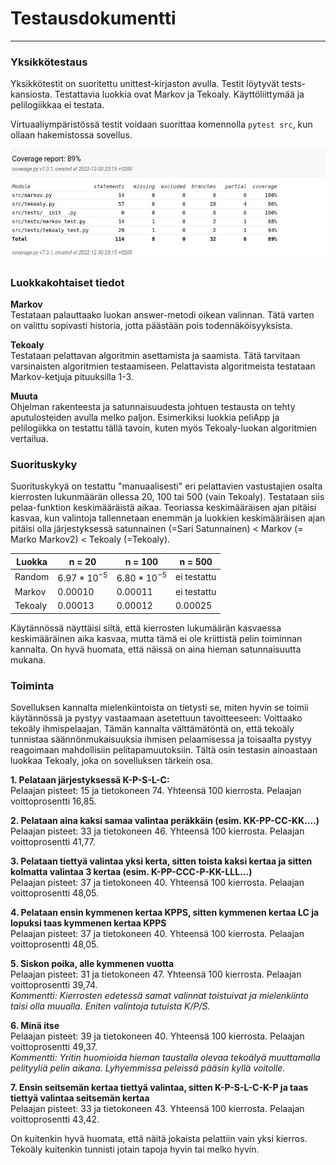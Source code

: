 # Testausdokumentti
---
### Yksikkötestaus
Yksikkötestit on suoritettu unittest-kirjaston avulla. Testit löytyvät tests-kansiosta. Testattavia luokkia ovat Markov ja Tekoaly. Käyttöliittymää ja pelilogiikkaa ei testata. 

Virtuaaliympäristössä testit voidaan suorittaa komennolla `pytest src`, kun ollaan hakemistossa sovellus. 

![Kuva: Testikattavuus](https://github.com/ollhaa/TiraLabra/blob/main/dokumentointi/coverage.jpg)

### Luokkakohtaiset tiedot
**Markov** \
Testataan palauttaako luokan answer-metodi oikean valinnan. Tätä varten on valittu sopivasti historia, jotta päästään pois todennäköisyyksista.

**Tekoaly** \
Testataan pelattavan algoritmin asettamista ja saamista. Tätä tarvitaan varsinaisten algoritmien testaamiseen. Pelattavista algoritmeista testataan Markov-ketjuja pituuksilla 1-3. 

**Muuta** \
Ohjelman rakenteesta ja satunnaisuudesta johtuen testausta on tehty aputulosteiden avulla melko paljon. Esimerkiksi luokkia peliApp ja pelilogiikka on testattu tällä tavoin, kuten myös Tekoaly-luokan algoritmien vertailua. 
 
### Suorituskyky
Suorituskykyä on testattu "manuaalisesti" eri pelattavien vastustajien osalta kierrosten lukunmäärän ollessa 20, 100 tai 500 (vain Tekoaly). Testataan siis pelaa-funktion keskimääräistä aikaa. Teoriassa keskimääräisen ajan pitäisi kasvaa, kun valintoja tallennetaan enemmän ja luokkien keskimääräisen ajan pitäisi olla järjestyksessä satunnainen (=Sari Satunnainen) < Markov (= Marko Markov2) < Tekoaly (=Tekoaly). 

|    Luokka    |     n = 20     |     n = 100     |    n = 500    |
| ------------ | -------------- | --------------- | ------------- |
|    Random    | $6.97*10^{-5}$ | $6.80*10^{-5}$  | ei testattu   |
|    Markov    |  0.00010       |  0.00011        | ei testattu   |
|    Tekoaly   |  0.00013       |  0.00012        | 0.00025       |

Käytännössä näyttäisi siltä, että kierrosten lukumäärän kasvaessa keskimääräinen aika kasvaa, mutta tämä ei ole kriittistä pelin toiminnan kannalta. On hyvä huomata, että näissä on aina hieman satunnaisuutta mukana.

### Toiminta
Sovelluksen kannalta mielenkiintoista on tietysti se, miten hyvin se toimii käytännössä ja pystyy vastaamaan asetettuun tavoitteeseen: Voittaako tekoäly ihmispelaajan. Tämän kannalta välttämätöntä on, että tekoäly tunnistaa säännönmukaisuuksia ihmisen pelaamisessa ja toisaalta pystyy reagoimaan mahdollisiin pelitapamuutoksiin. Tältä osin testasin ainoastaan luokkaa Tekoaly, joka on sovelluksen tärkein osa.

**1. Pelataan järjestyksessä K-P-S-L-C:** \
Pelaajan pisteet: 15 ja tietokoneen 74. Yhteensä 100 kierrosta. Pelaajan voittoprosentti 16,85.

**2. Pelataan aina kaksi samaa valintaa peräkkäin (esim. KK-PP-CC-KK....)** \
Pelaajan pisteet: 33 ja tietokoneen 46. Yhteensä 100 kierrosta. Pelaajan voittoprosentti 41,77.

**3. Pelataan tiettyä valintaa yksi kerta, sitten toista kaksi kertaa ja sitten kolmatta valintaa 3 kertaa (esim. K-PP-CCC-P-KK-LLL...)** \
Pelaajan pisteet: 37 ja tietokoneen 40. Yhteensä 100 kierrosta. Pelaajan voittoprosentti 48,05.

**4. Pelataan ensin kymmenen kertaa KPPS, sitten kymmenen kertaa LC ja lopuksi taas kymmenen kertaa KPPS** \
Pelaajan pisteet: 37 ja tietokoneen 40. Yhteensä 100 kierrosta. Pelaajan voittoprosentti 48,05.

**5. Siskon poika, alle kymmenen vuotta** \
Pelaajan pisteet: 31 ja tietokoneen 47. Yhteensä 100 kierrosta. Pelaajan voittoprosentti 39,74. \
*Kommentti: Kierrosten edetessä samat valinnat toistuivat ja mielenkiinto taisi olla muualla. Eniten valintoja tutuista K/P/S.*

**6. Minä itse** \
Pelaajan pisteet: 39 ja tietokoneen 40. Yhteensä 100 kierrosta. Pelaajan voittoprosentti 49,37. \
*Kommentti: Yritin huomioida hieman taustalla olevaa tekoälyä muuttamalla pelityyliä pelin aikana. Lyhyemmissa peleissä pääsin kyllä voitolle.*

**7. Ensin seitsemän kertaa tiettyä valintaa, sitten K-P-S-L-C-K-P ja taas tiettyä valintaa seitsemän kertaa** \
Pelaajan pisteet: 33 ja tietokoneen 43. Yhteensä 100 kierrosta. Pelaajan voittoprosentti 43,42.

On kuitenkin hyvä huomata, että näitä jokaista pelattiin vain yksi kierros. Tekoäly kuitenkin tunnisti jotain tapoja hyvin tai melko hyvin.
